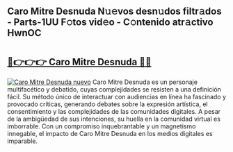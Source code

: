 ## Caro Mitre Desnuda N𝚞𝚎vos desn𝚞dos filtr𝚊dos - Parts-1UU F𝚘tos vid𝚎o - C𝚘ntenido atr𝚊ctivo HwnOC

# <h2><a href="http://mb4g6jh.tromn.icu/?c=Caro+Mitre+Desnuda">🔗👉👉👉 Caro Mitre Desnuda 🔗🔗</a></h2>

[![Caro Mitre Desnuda nuevo](https://i.imgur.com/pEAQMta.gif)](http://mb4g6jh.tromn.icu/?c=Caro+Mitre+Desnuda)
Caro Mitre Desnuda es un personaje multifacético y debatido, cuyas complejidades se resisten a una definición fácil.  Su método único de interactuar con audiencias en línea ha fascinado y provocado críticas, generando debates sobre la expresión artística, el consentimiento y las complejidades de las comunidades digitales. A pesar de la ambigüedad de sus intenciones, su huella en la comunidad virtual es imborrable. Con un compromiso inquebrantable y un magnetismo innegable, el impacto de Caro Mitre Desnuda en los medios digitales es imparable.
